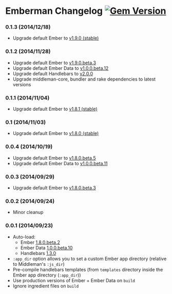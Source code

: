 # Emberman Changelog [![Gem Version](https://badge.fury.io/rb/emberman.svg)](http://badge.fury.io/rb/emberman)

### 0.1.3 (2014/12/18)
- Upgrade default Ember to [v1.9.0 (stable)](https://github.com/emberjs/ember.js/blob/v1.9.0/CHANGELOG.md)

### 0.1.2 (2014/11/28)
- Upgrade default Ember to [v1.9.0.beta.3](https://github.com/emberjs/ember.js/blob/v1.9.0-beta.3/CHANGELOG.md)
- Upgrade default Ember Data to [v1.0.0.beta.12](https://github.com/emberjs/data/blob/v1.0.0-beta.12/CHANGELOG.md)
- Upgrade default Handlebars to [v2.0.0](https://github.com/wycats/handlebars.js/blob/v2.0.0/release-notes.md)
- Upgrade middleman-core, bundler and rake dependencies to latest versions

### 0.1.1 (2014/11/04)
- Upgrade default Ember to [v1.8.1 (stable)](https://github.com/emberjs/ember.js/blob/v1.8.1/CHANGELOG.md)

### 0.1 (2014/11/03)
- Upgrade default Ember to [v1.8.0 (stable)](https://github.com/emberjs/ember.js/blob/v1.8.0/CHANGELOG.md)

### 0.0.4 (2014/10/19)
- Upgrade default Ember to [v1.8.0.beta.5](https://github.com/emberjs/ember.js/blob/v1.8.0-beta.5/CHANGELOG.md)
- Upgrade default Ember Data to [v1.0.0.beta.11](https://github.com/emberjs/data/blob/v1.0.0-beta.11/CHANGELOG.md)

### 0.0.3 (2014/09/29)
- Upgrade default Ember to [v1.8.0.beta.3](https://github.com/emberjs/ember.js/blob/v1.8.0-beta.3/CHANGELOG.md)

### 0.0.2 (2014/09/24)
- Minor cleanup

### 0.0.1 (2014/09/23)
- Auto-load:
  + Ember [1.8.0.beta.2](https://github.com/emberjs/ember.js/releases/tag/v1.8.0-beta.2)
  + Ember Data [1.0.0.beta.10](https://github.com/emberjs/data/releases/tag/v1.0.0-beta.10)
  + Handlebars [1.3.0](https://github.com/wycats/handlebars.js/releases/tag/v1.3.0)
- `:app_dir` option allows you to set a custom Ember app directory (relative to Middleman's `:js_dir`)
- Pre-compile handlebars templates (from `templates` directory inside the Ember app directory (`:app_dir`))
- Use production versions of Ember + Ember Data on `build`
- Ignore ingredient files on `build`
